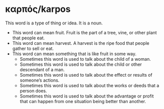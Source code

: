 # καρπός/karpos
This word is a type of thing or idea. It is a noun.
* This word can mean fruit. Fruit is the part of a tree, vine, or other plant that people eat.
* This word can mean harvest. A harvest is the ripe food that people gather to sell or eat.
* This word can mean something that is like fruit in some way.
    * Sometimes this word is used to talk about the child of a woman.
    * Sometimes this word is used to talk about the child or other descendant of a man.
    * Sometimes this word is used to talk about the effect or results of someone’s actions.
    * Sometimes this word is used to talk about the works or deeds that a person does.
    * Sometimes this word is used to talk about the advantage or profit that can happen from one situation being better than another. 
